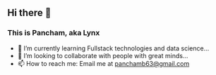 ## Hi there 👋
### This is Pancham, aka Lynx

- 🌱 I’m currently learning Fullstack technologies and data science...
- 👯 I’m looking to collaborate with people with great minds...
- 📫 How to reach me:
     Email me at panchamb63@gmail.com
